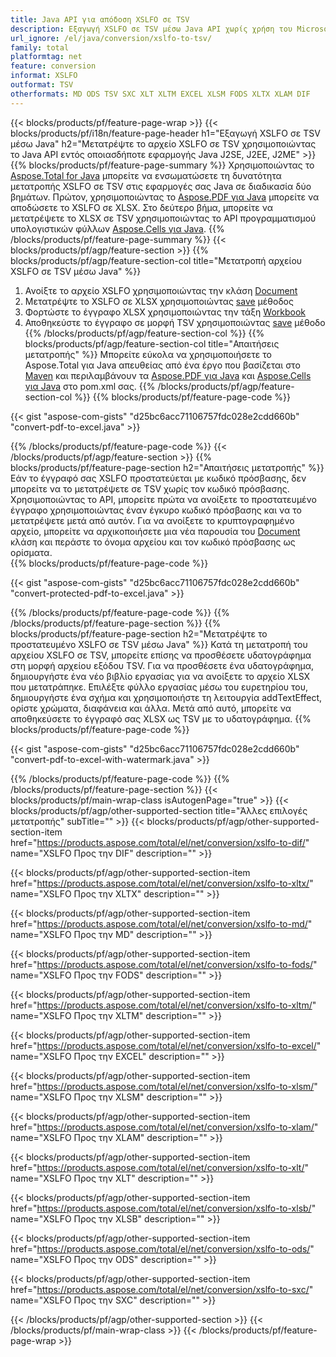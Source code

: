 ```yaml
---
title: Java API για απόδοση XSLFO σε TSV
description: Εξαγωγή XSLFO σε TSV μέσω Java API χωρίς χρήση του Microsoft Excel ή του Adobe Reader
url_ignore: /el/java/conversion/xslfo-to-tsv/
family: total
platformtag: net
feature: conversion
informat: XSLFO
outformat: TSV
otherformats: MD ODS TSV SXC XLT XLTM EXCEL XLSM FODS XLTX XLAM DIF
---
```

{{< blocks/products/pf/feature-page-wrap >}}
{{< blocks/products/pf/i18n/feature-page-header h1="Εξαγωγή XSLFO σε TSV μέσω Java" h2="Μετατρέψτε το αρχείο XSLFO σε TSV χρησιμοποιώντας το Java API εντός οποιασδήποτε εφαρμογής Java J2SE, J2EE, J2ME" >}}
{{% blocks/products/pf/feature-page-summary %}}
Χρησιμοποιώντας το [Aspose.Total for Java](https://products.aspose.com/total/java/) μπορείτε να ενσωματώσετε τη δυνατότητα μετατροπής XSLFO σε TSV στις εφαρμογές σας Java σε διαδικασία δύο βημάτων. Πρώτον, χρησιμοποιώντας το [Aspose.PDF για Java](https://products.aspose.com/pdf/java/) μπορείτε να αποδώσετε το XSLFO σε XLSX. Στο δεύτερο βήμα, μπορείτε να μετατρέψετε το XLSX σε TSV χρησιμοποιώντας το API προγραμματισμού υπολογιστικών φύλλων [Aspose.Cells για Java](https://products.aspose.com/cells/java/).
{{% /blocks/products/pf/feature-page-summary  %}}
{{< blocks/products/pf/agp/feature-section >}}
{{% blocks/products/pf/agp/feature-section-col title="Μετατροπή αρχείου XSLFO σε TSV μέσω Java" %}}
1. Ανοίξτε το αρχείο XSLFO χρησιμοποιώντας την κλάση [Document](https://apireference.aspose.com/pdf/java/com.aspose.pdf/Document)
2. Μετατρέψτε το XSLFO σε XLSX χρησιμοποιώντας [save](https://apireference.aspose.com/pdf/java/com.aspose.pdf/Document#save-java.lang.String-com.aspose.pdf.SaveOptions- ) μέθοδος
3. Φορτώστε το έγγραφο XLSX χρησιμοποιώντας την τάξη [Workbook](https://apireference.aspose.com/cells/java/com.aspose.cells/Workbook)
4. Αποθηκεύστε το έγγραφο σε μορφή TSV χρησιμοποιώντας [save](https://apireference.aspose.com/cells/java/com.aspose.cells/workbook#save(java.lang.String,%20com.aspose.cells.SaveOptions)) μέθοδο
{{% /blocks/products/pf/agp/feature-section-col %}}
{{% blocks/products/pf/agp/feature-section-col title="Απαιτήσεις μετατροπής" %}}
Μπορείτε εύκολα να χρησιμοποιήσετε το Aspose.Total για Java απευθείας από ένα έργο που βασίζεται στο [Maven](https://repository.aspose.com/webapp/#/artifacts/browse/tree/General/repo/com/aspose/aspose-total) και περιλαμβάνουν τα [Aspose.PDF για Java](https://docs.aspose.com/pdf/java/installation/) και [Aspose.Cells για Java](https://docs.aspose.com/cells/java/installation/) στο pom.xml σας.
{{% /blocks/products/pf/agp/feature-section-col %}}
{{% blocks/products/pf/feature-page-code %}}

{{< gist "aspose-com-gists" "d25bc6acc71106757fdc028e2cdd660b" "convert-pdf-to-excel.java" >}}


{{% /blocks/products/pf/feature-page-code %}}
{{< /blocks/products/pf/agp/feature-section >}}
{{% blocks/products/pf/feature-page-section  h2="Απαιτήσεις μετατροπής" %}}
Εάν το έγγραφό σας XSLFO προστατεύεται με κωδικό πρόσβασης, δεν μπορείτε να το μετατρέψετε σε TSV χωρίς τον κωδικό πρόσβασης. Χρησιμοποιώντας το API, μπορείτε πρώτα να ανοίξετε το προστατευμένο έγγραφο χρησιμοποιώντας έναν έγκυρο κωδικό πρόσβασης και να το μετατρέψετε μετά από αυτόν. Για να ανοίξετε το κρυπτογραφημένο αρχείο, μπορείτε να αρχικοποιήσετε μια νέα παρουσία του [Document](https://apireference.aspose.com/pdf/java/com.aspose.pdf/Document#Document-java.lang.String-java.lang.String-) κλάση και περάστε το όνομα αρχείου και τον κωδικό πρόσβασης ως ορίσματα.  
{{% blocks/products/pf/feature-page-code %}}

{{< gist "aspose-com-gists" "d25bc6acc71106757fdc028e2cdd660b" "convert-protected-pdf-to-excel.java" >}}

{{% /blocks/products/pf/feature-page-code  %}}
{{% /blocks/products/pf/feature-page-section %}}
{{% blocks/products/pf/feature-page-section  h2="Μετατρέψτε το προστατευμένο XSLFO σε TSV μέσω Java" %}}
Κατά τη μετατροπή του αρχείου XSLFO σε TSV, μπορείτε επίσης να προσθέσετε υδατογράφημα στη μορφή αρχείου εξόδου TSV. Για να προσθέσετε ένα υδατογράφημα, δημιουργήστε ένα νέο βιβλίο εργασίας για να ανοίξετε το αρχείο XLSX που μετατράπηκε. Επιλέξτε φύλλο εργασίας μέσω του ευρετηρίου του, δημιουργήστε ένα σχήμα και χρησιμοποιήστε τη λειτουργία addTextEffect, ορίστε χρώματα, διαφάνεια και άλλα. Μετά από αυτό, μπορείτε να αποθηκεύσετε το έγγραφό σας XLSX ως TSV με το υδατογράφημα. 
{{% blocks/products/pf/feature-page-code %}}

{{< gist "aspose-com-gists" "d25bc6acc71106757fdc028e2cdd660b" "convert-pdf-to-excel-with-watermark.java" >}}

{{% /blocks/products/pf/feature-page-code  %}}
{{% /blocks/products/pf/feature-page-section %}}
{{< blocks/products/pf/main-wrap-class isAutogenPage="true" >}}
{{< blocks/products/pf/agp/other-supported-section title="Άλλες επιλογές μετατροπής" subTitle="" >}}
{{< blocks/products/pf/agp/other-supported-section-item href="https://products.aspose.com/total/el/net/conversion/xslfo-to-dif/" name="XSLFO Προς την DIF" description="" >}}

{{< blocks/products/pf/agp/other-supported-section-item href="https://products.aspose.com/total/el/net/conversion/xslfo-to-xltx/" name="XSLFO Προς την XLTX" description="" >}}

{{< blocks/products/pf/agp/other-supported-section-item href="https://products.aspose.com/total/el/net/conversion/xslfo-to-md/" name="XSLFO Προς την MD" description="" >}}

{{< blocks/products/pf/agp/other-supported-section-item href="https://products.aspose.com/total/el/net/conversion/xslfo-to-fods/" name="XSLFO Προς την FODS" description="" >}}

{{< blocks/products/pf/agp/other-supported-section-item href="https://products.aspose.com/total/el/net/conversion/xslfo-to-xltm/" name="XSLFO Προς την XLTM" description="" >}}

{{< blocks/products/pf/agp/other-supported-section-item href="https://products.aspose.com/total/el/net/conversion/xslfo-to-excel/" name="XSLFO Προς την EXCEL" description="" >}}

{{< blocks/products/pf/agp/other-supported-section-item href="https://products.aspose.com/total/el/net/conversion/xslfo-to-xlsm/" name="XSLFO Προς την XLSM" description="" >}}

{{< blocks/products/pf/agp/other-supported-section-item href="https://products.aspose.com/total/el/net/conversion/xslfo-to-xlam/" name="XSLFO Προς την XLAM" description="" >}}

{{< blocks/products/pf/agp/other-supported-section-item href="https://products.aspose.com/total/el/net/conversion/xslfo-to-xlt/" name="XSLFO Προς την XLT" description="" >}}

{{< blocks/products/pf/agp/other-supported-section-item href="https://products.aspose.com/total/el/net/conversion/xslfo-to-xlsb/" name="XSLFO Προς την XLSB" description="" >}}

{{< blocks/products/pf/agp/other-supported-section-item href="https://products.aspose.com/total/el/net/conversion/xslfo-to-ods/" name="XSLFO Προς την ODS" description="" >}}

{{< blocks/products/pf/agp/other-supported-section-item href="https://products.aspose.com/total/el/net/conversion/xslfo-to-sxc/" name="XSLFO Προς την SXC" description="" >}}


{{< /blocks/products/pf/agp/other-supported-section >}}
{{< /blocks/products/pf/main-wrap-class >}}
{{< /blocks/products/pf/feature-page-wrap >}}